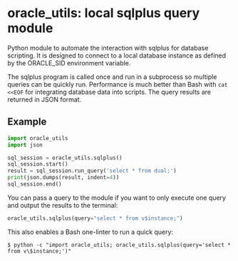 oracle_utils: local sqlplus query module
========================================

Python module to automate the interaction with sqlplus for database scripting. It is designed to connect to a local database instance as defined by the ORACLE_SID environment variable.

The sqlplus program is called once and run in a subprocess so multiple queries can be quickly run. Performance is much better than Bash with ````cat <<EOF```` for integrating database data into scripts. The query results are returned in JSON format.

Example
-------

```python
import oracle_utils
import json

sql_session = oracle_utils.sqlplus()
sql_session.start()
result = sql_session.run_query('select * from dual;')
print(json.dumps(result, indent=4))
sql_session.end()
```

You can pass a query to the module if you want to only execute one query and output the results to the terminal:

```python
oracle_utils.sqlplus(query="select * from v$instance;")
```

This also enables a Bash one-linter to run a quick query:

````
$ python -c "import oracle_utils; oracle_utils.sqlplus(query='select * from v\$instance;')"
````
